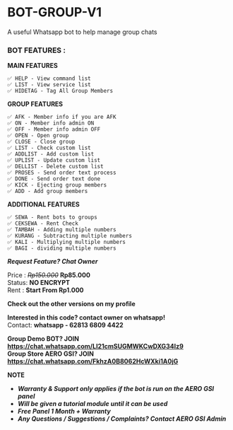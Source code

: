 # BOT-GROUP-V1
A useful Whatsapp bot to help manage group chats

### BOT FEATURES :
**MAIN FEATURES**
```
✅ HELP - View command list
✅ LIST - View service list
✅ HIDETAG - Tag All Group Members
```

**GROUP FEATURES**
```
✅ AFK - Member info if you are AFK
✅ ON - Member info admin ON
✅ OFF - Member info admin OFF
✅ OPEN - Open group
✅ CLOSE - Close group
✅ LIST - Check custom list
✅ ADDLIST - Add custom list
✅ UPLIST - Update custom list
✅ DELLIST - Delete custom list
✅ PROSES - Send order text process
✅ DONE - Send order text done
✅ KICK - Ejecting group members
✅ ADD - Add group members
```

**ADDITIONAL FEATURES**
```
✅ SEWA - Rent bots to groups
✅ CEKSEWA - Rent Check
✅ TAMBAH - Adding multiple numbers
✅ KURANG - Subtracting multiple numbers
✅ KALI - Multiplying multiple numbers
✅ BAGI - dividing multiple numbers
```

**_Request Feature? Chat Owner_**

Price : ~~*Rp150.000*~~ **Rp85.000**\
Status: **NO ENCRYPT** \
Rent : **Start From Rp1.000**

**Check out the other versions on my profile**

**Interested in this code? contact owner on whatsapp!** \
Contact: **whatsapp - 62813 6809 4422**

**Group Demo BOT? JOIN https://chat.whatsapp.com/Ll21cmSUGMWKCwDXG34Iz9** \
**Group Store AERO GSI? JOIN https://chat.whatsapp.com/FkhzA0B8062HcWXki1A0jG**

**NOTE**
- ***Warranty & Support only applies if the bot is run on the AERO GSI panel***
- ***Will be given a tutorial module until it can be used***
- ***Free Panel 1 Month + Warranty***
- ***Any Questions / Suggestions / Complaints? Contact AERO GSI Admin***
